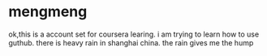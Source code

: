 # mengmeng
ok,this is a account set for coursera learing.
i am trying to learn how to use guthub.
there is heavy rain in shanghai china.
the rain gives me the hump
